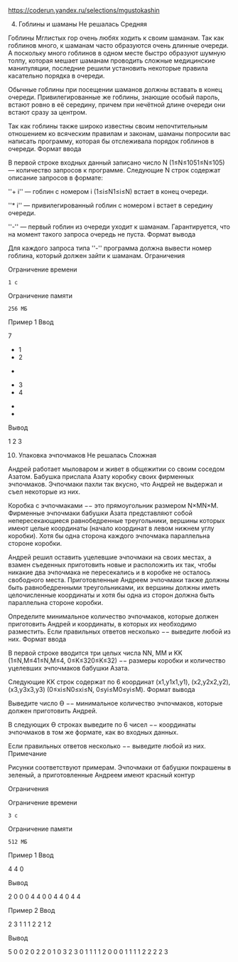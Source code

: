 https://coderun.yandex.ru/selections/mgustokashin

4. Гоблины и шаманы
Не решалась
Средняя

Гоблины Мглистых гор очень любях ходить к своим шаманам. Так как гоблинов много, к шаманам часто образуются очень длинные очереди. А поскольку много гоблинов в одном месте быстро образуют шумную толпу, которая мешает шаманам проводить сложные медицинские манипуляции, последние решили установить некоторые правила касательно порядка в очереди.

Обычные гоблины при посещении шаманов должны вставать в конец очереди. Привилегированные же гоблины, знающие особый пароль, встают ровно в её середину, причем при нечётной длине очереди они встают сразу за центром.

Так как гоблины также широко известны своим непочтительным отношением ко всяческим правилам и законам, шаманы попросили вас написать программу, которая бы отслеживала порядок гоблинов в очереди.
Формат ввода

В первой строке входных данный записано число N (1≤N≤1051≤N≤105) — количество запросов к программе. Следующие N строк содержат описание запросов в формате:

''+ i'' — гоблин с номером i (1≤i≤N1≤i≤N) встает в конец очереди.

''* i'' — привилегированный гоблин с номером i встает в середину очереди.

''-'' — первый гоблин из очереди уходит к шаманам. Гарантируется, что на момент такого запроса очередь не пуста.
Формат вывода

Для каждого запроса типа ''-'' программа должна вывести номер гоблина, который должен зайти к шаманам.
Ограничения

Ограничение времени

    1 с

Ограничение памяти

    256 МБ

Пример 1
Ввод

7
+ 1
+ 2
-
+ 3
+ 4
-
-

Вывод

1
2
3

10. Упаковка эчпочмаков
Не решалась
Сложная

Андрей работает мыловаром и живет в общежитии со своим соседом Азатом. Бабушка прислала Азату коробку своих фирменных эчпочмаков. Эчпочмаки пахли так вкусно, что Андрей не выдержал и съел некоторые из них.

Коробка с эчпочмаками −− это прямоугольник размером N×MN×M. Фирменные эчпочмаки бабушки Азата представляют собой непересекающиеся равнобедренные треугольники, вершины которых имеют целые координаты (начало координат в левом нижнем углу коробки). Хотя бы одна сторона каждого эчпочмака параллельна стороне коробки.

Андрей решил оставить уцелевшие эчпочмаки на своих местах, а взамен съеденных приготовить новые и расположить их так, чтобы никакие два эчпочмака не пересекались и в коробке не осталось свободного места. Приготовленные Андреем эчпочмаки также должны быть равнобедренными треугольниками, их вершины должны иметь целочисленные координаты и хотя бы одна из сторон должна быть параллельна стороне коробки.

Определите минимальное количество эчпочмаков, которые должен приготовить Андрей и координаты, в которых их необходимо разместить. Если правильных ответов несколько −− выведите любой из них.
Формат ввода

В первой строке вводится три целых числа NN, MM и KK (1≤N,M≤41≤N,M≤4, 0≤K≤320≤K≤32) −− размеры коробки и количество уцелевших эчпочмаков бабушки Азата.

Следующие KK строк содержат по 6 координат (x1,y1x1,y1), (x2,y2x2,y2), (x3,y3x3,y3) (0≤xi≤N0≤xi​≤N, 0≤yi≤M0≤yi​≤M).
Формат вывода

Выведите число Ө −− минимальное количество эчпочмаков, которые должен приготовить Андрей.

В следующих Ө строках выведите по 6 чисел −− координаты эчпочмаков в том же формате, как во входных данных.

Если правильных ответов несколько −− выведите любой из них.
Примечание

Рисунки соответствуют примерам. Эчпочмаки от бабушки покрашены в зеленый, а приготовленные Андреем имеют красный контур

Ограничения

Ограничение времени

    3 с

Ограничение памяти

    512 МБ

Пример 1
Ввод

4 4 0

Вывод

2
0 0 0 4 4 0 
0 4 4 0 4 4 

Пример 2
Ввод

2 3 1
1 1 2 2 1 2

Вывод

5
0 0 2 0 2 2 
0 1 0 3 2 3 
0 1 1 1 1 2 
0 0 0 1 1 1 
1 2 2 2 2 3 
